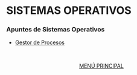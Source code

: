 # SISTEMAS OPERATIVOS
### Apuntes de Sistemas Operativos

- [Gestor de Procesos](indice/01_introduccion.md)
<br>
<div align="center">

[MENÚ PRINCIPAL](/README.md)
</div>
